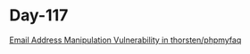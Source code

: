 # Day-117 

[Email Address Manipulation Vulnerability in thorsten/phpmyfaq](https://huntr.dev/bounties/20d3a0b3-2693-4bf1-b196-10741201a540/)
